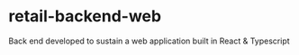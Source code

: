 # retail-backend-web
Back end developed to sustain a web application built in React &amp; Typescript
